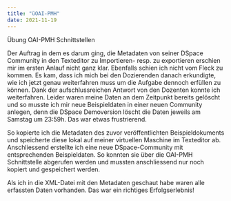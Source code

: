 ```yaml
---
title: "üOAI-PMH"
date: 2021-11-19
---
```



Übung OAI-PMH Schnittstellen

Der Auftrag in dem es darum ging, die Metadaten von seiner DSpace Community in den Texteditor zu Importieren- resp. zu exportieren erschien mir im ersten Anlauf nicht ganz klar. Ebenfalls schien ich nicht vom Fleck zu kommen. Es kam, dass ich mich bei den Dozierenden danach erkundigte, wie ich jetzt genau weiterfahren muss um die Aufgabe dennoch erfüllen zu können. Dank der aufschlussreichen Antwort von den Dozenten konnte ich weiterfahren. Leider waren meine Daten an dem Zeitpunkt bereits gelöscht und so musste ich mir neue Beispieldaten in einer neuen Community anlegen, denn die DSpace Demoversion löscht die Daten jeweils am Samstag um 23:59h. Das war etwas frustrierend.

So kopierte ich die Metadaten des zuvor veröffentlichten Beispieldokuments und speicherte diese lokal auf meiner virtuellen Maschine im Texteditor ab. Anschliessend erstellte ich eine neue DSpace-Community mit entsprechenden Beispieldaten. So konnten sie über die OAI-PMH Schnittstelle abgerufen werden und mussten anschliessend nur noch kopiert und gespeichert werden. 

Als ich in die XML-Datei mit den Metadaten geschaut habe waren alle erfassten Daten vorhanden. Das war ein richtiges Erfolgserlebnis! 
